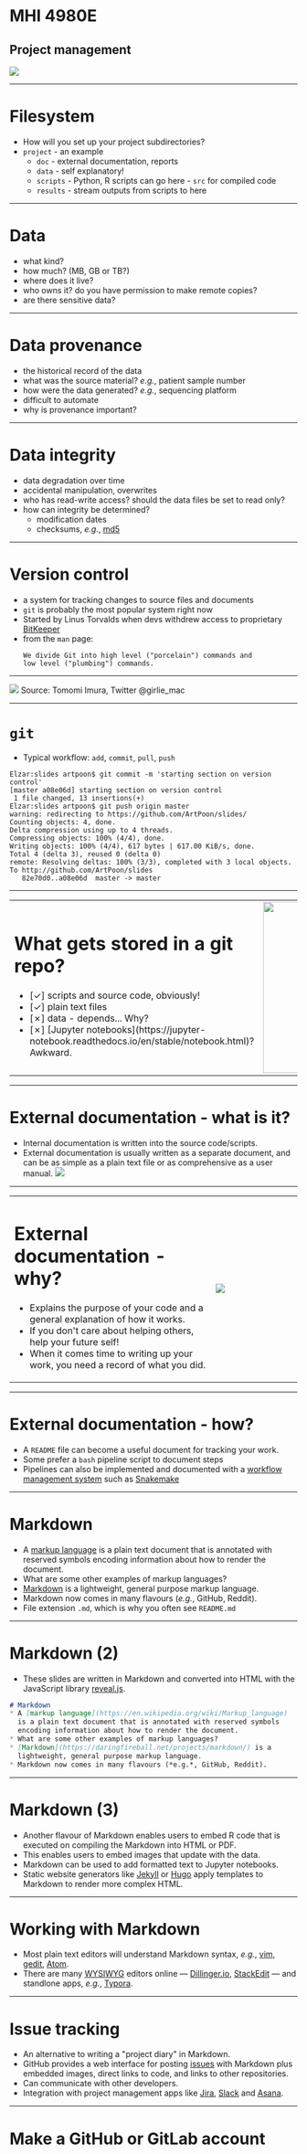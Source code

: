 # MHI 4980E
## Project management
![](https://imgs.xkcd.com/comics/estimating_time.png)

---

# Filesystem

* How will you set up your project subdirectories?
* `project` - an example
  * `doc` - external documentation, reports
  * `data` - self explanatory!
  * `scripts` - Python, R scripts can go here - `src` for compiled code
  * `results` - stream outputs from scripts to here

---

# Data

* what kind?
* how much? (MB, GB or TB?)
* where does it live?
* who owns it? do you have permission to make remote copies?
* are there sensitive data?

---

# Data provenance

* the historical record of the data
* what was the source material? *e.g.*, patient sample number
* how were the data generated? *e.g.*, sequencing platform
* difficult to automate
* why is provenance important?

---

# Data integrity

* data degradation over time
* accidental manipulation, overwrites
* who has read-write access?  should the data files be set to read only?
* how can integrity be determined?
  * modification dates
  * checksums, *e.g.*, [md5](https://en.wikipedia.org/wiki/MD5)

---

# Version control
* a system for tracking changes to source files and documents
* `git` is probably the most popular system right now
* Started by Linus Torvalds when devs withdrew access to proprietary [BitKeeper](https://en.wikipedia.org/wiki/BitKeeper)
* from the `man` page:
  ```
  We divide Git into high level ("porcelain") commands and
  low level ("plumbing") commands.
  ```

---

![](https://pbs.twimg.com/media/DJAqiD9UwAAVOtb?format=jpg&name=small)
Source: Tomomi Imura, Twitter @girlie_mac

---

# `git`

* Typical workflow: `add`, `commit`, `pull`, `push`

```
Elzar:slides artpoon$ git commit -m 'starting section on version control'
[master a08e06d] starting section on version control
 1 file changed, 13 insertions(+)
Elzar:slides artpoon$ git push origin master
warning: redirecting to https://github.com/ArtPoon/slides/
Counting objects: 4, done.
Delta compression using up to 4 threads.
Compressing objects: 100% (4/4), done.
Writing objects: 100% (4/4), 617 bytes | 617.00 KiB/s, done.
Total 4 (delta 3), reused 0 (delta 0)
remote: Resolving deltas: 100% (3/3), completed with 3 local objects.
To http://github.com/ArtPoon/slides
   82e70d0..a08e06d  master -> master
```

---

<table>
<tr><td>
<h1>What gets stored in a git repo?</h1>
<ul>
<li>[&checkmark;] scripts and source code, obviously!</li>
<li>[&checkmark;] plain text files</li>
<li>[&#x2717;] data - depends... Why?</li>
<li>[&#x2717;] [Jupyter notebooks](https://jupyter-notebook.readthedocs.io/en/stable/notebook.html)? Awkward.</li>
</td>
<td><img src="https://imgs.xkcd.com/comics/git.png" width="300px"/></td>
</tr>
</table>

---

# External documentation - what is it?

* Internal documentation is written into the source code/scripts.
* External documentation is usually written as a separate document, and can be as simple as a plain text file or as comprehensive as a user manual.
![](https://imgs.xkcd.com/comics/manuals.png)

---

<table>
<tr><td>
<h1>External documentation - why?</h1>
<ul>
<li>Explains the purpose of your code and a general explanation of how it works.</li>
<li>If you don't care about helping others, help your future self!</li>
<li>When it comes time to writing up your work, you need a record of what you did.</li>
</td><td width="30%">
<img src="https://imgs.xkcd.com/comics/future_self.png"/>
</td></tr>
</table>

---

# External documentation - how?

* A `README` file can become a useful document for tracking your work.
* Some prefer a `bash` pipeline script to document steps
* Pipelines can also be implemented and documented with a [workflow management system](https://en.wikipedia.org/wiki/Workflow_management_system) such as [Snakemake](https://snakemake.readthedocs.io/en/stable/)

---

# Markdown

* A [markup language](https://en.wikipedia.org/wiki/Markup_language) is a plain text document that is annotated with reserved symbols encoding information about how to render the document.
* What are some other examples of markup languages?
* [Markdown](https://daringfireball.net/projects/markdown/) is a lightweight, general purpose markup language.
* Markdown now comes in many flavours (*e.g.*, GitHub, Reddit).
* File extension `.md`, which is why you often see `README.md`

---

# Markdown (2)

* These slides are written in Markdown and converted into HTML with the JavaScript library [reveal.js](https://revealjs.com/).

```markdown
# Markdown
* A [markup language](https://en.wikipedia.org/wiki/Markup_language)
  is a plain text document that is annotated with reserved symbols
  encoding information about how to render the document.
* What are some other examples of markup languages?
* [Markdown](https://daringfireball.net/projects/markdown/) is a
  lightweight, general purpose markup language.
* Markdown now comes in many flavours (*e.g.*, GitHub, Reddit).
```

---

# Markdown (3)

* Another flavour of Markdown enables users to embed R code that is executed on compiling the Markdown into HTML or PDF.
* This enables users to embed images that update with the data.
* Markdown can be used to add formatted text to Jupyter notebooks.
* Static website generators like [Jekyll](https://jekyllrb.com/) or [Hugo](https://gohugo.io/) apply templates to Markdown to render more complex HTML.

---

# Working with Markdown

* Most plain text editors will understand Markdown syntax, *e.g.*, [vim](https://www.vim.org/), [gedit](https://wiki.gnome.org/Apps/Gedit), [Atom](https://atom.io/).
* There are many [WYSIWYG](https://en.wikipedia.org/wiki/WYSIWYG) editors online &mdash; [Dillinger.io](https://dillinger.io/), [StackEdit](https://stackedit.io/) &mdash; and standlone apps, *e.g.*, [Typora](https://typora.io/).

---

# Issue tracking

* An alternative to writing a "project diary" in Markdown.
* GitHub provides a web interface for posting [issues](https://guides.github.com/features/issues/) with Markdown plus embedded images, direct links to code, and links to other repositories.
* Can communicate with other developers.
* Integration with project management apps like [Jira](https://www.atlassian.com/software/jira), [Slack](https://slack.com/intl/en-ca/) and [Asana](https://asana.com/home).

---

# Make a GitHub or GitLab account
